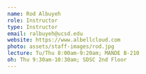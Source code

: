 ```yaml
---
name: Rod Albuyeh
role: Instructor
type: Instructor
email: ralbuyeh@ucsd.edu
website: https://www.albellcloud.com
photo: assets/staff-images/rod.jpg
lecture: Tu/Thu 8:00am-9:20am; MANDE B-210
oh: Thu 9:30am-10:30am; SDSC 2nd Floor
---
```


